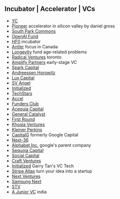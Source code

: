 ## Incubator | Accelerator | VCs
- [YC](https://www.ycombinator.com/)
- [Pioneer](https://pioneer.app/) accelerator in silicon valley by daniel gross
- [South Park Commons](https://www.southparkcommons.com/)
- [OpenAI Fund](https://openai.fund/)
- [HF0](https://www.hf0.com/) incubator
- [Antler](https://www.antler.co/canada) focus in Canada
- [Longevity](https://www.longevity.vc/) fund age-related problems
- [Radical Ventures](https://radical.vc/) toronto
- [Amplify Partners](https://www.amplifypartners.com/) early-stage VC
- [Spark Capital](https://www.sparkcapital.com/)
- [Andreessen Horowitz](https://a16z.com/)
- [Lux Capital](https://luxcapital.com/)
- [SV Angel](https://www.svangel.com/)
- [Initialized](https://initialized.com/)
- [TechStars](https://www.techstars.com/)
- [Accel](https://www.accel.com/)
- [Funders Club](https://fundersclub.com/)
- [Acequia Capital](https://www.acecap.com/)
- [General Catalyst](https://www.generalcatalyst.com/)
- [First Round](https://firstround.com/)
- [Khosla Ventures](https://www.khoslaventures.com/)
- [Kleiner Perkins](https://www.kleinerperkins.com/)
- [CapitalG](https://www.capitalg.com/) formerly Google Capital
- [Next-36](https://www.nextcanada.com/next-36/)
- [Alphabet Inc.](https://abc.xyz/) google's parent company
- [Sequoia Capital](https://www.sequoiacap.com/)
- [Social Capital](https://www.socialcapital.com/)
- [Craft Ventures](https://twitter.com/craft_ventures?s=21&t=zr6p8uHEtokwykhRXzXNjw)
- [Initialized](https://initialized.com/) Garry Tan's VC Tech
- [Stripe Atlas](https://stripe.com/en-ca/atlas) turn your idea into a startup
- [Next Ventures](https://nextventures.com/)
- [Samsung Next](https://www.samsungnext.com/)
- [STV](https://stv.vc/)
- [A Junior VC](https://ajuniorvc.com/) india
